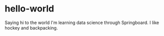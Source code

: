 # hello-world
Saying hi to the world
I'm learning data science through Springboard. I like hockey and backpacking.

